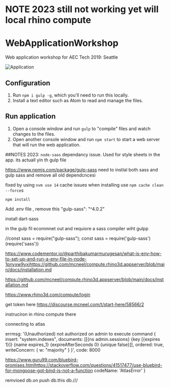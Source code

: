 # NOTE 2023 still not working yet will local rhino compute

# WebApplicationWorkshop

Web application workshop for AEC Tech 2019: Seattle

![Application](https://raw.githubusercontent.com/mm-wang/WebApplicationWorkshop/master/assets/main.png)

## Configuration

1. Run `npm i gulp -g`, which you'll need to run this locally.
2. Install a text editor such as Atom to read and manage the files.

## Run application

1. Open a console window and run `gulp` to "compile" files and watch changes to the files.
2. Open another console window and run `npm start` to start a web server that will run the web application.

##NOTES 2023:
`node-saas` dependancy issue. Used for style sheets in the app. its actuall yin th gulp file

https://www.npmjs.com/package/gulp-sass
need to instlal both sass and gulp sass and remove all old dependcncesi

fixed by using `nvm use 14`
cache issues when installing use `npm cache clean --force`s

`npm install`

Add .env file
, remove this
"gulp-sass": "^4.0.2"

install dart-sass

in the gulp fil ecommnet out and requiore a sass compiler wiht gulpp

//const sass = require("gulp-sass");
const sass = require('gulp-sass')(require('sass'))

https://www.codementor.io/@parthibakumarmurugesan/what-is-env-how-to-set-up-and-run-a-env-file-in-node-1pnyxw9yxjhttps://github.com/mcneel/compute.rhino3d.appserver/blob/main/docs/installation.md

https://github.com/mcneel/compute.rhino3d.appserver/blob/main/docs/installation.md

https://www.rhino3d.com/compute/login

get token here
https://discourse.mcneel.com/t/start-here/58566/2

instruciron in rhino compute there

connecting to atlas

 errmsg: '(Unauthorized) not authorized on admin to execute command { insert: "system.indexes", documents: [[{ns admin.sessions} {key [{expires 1}]} {name expires_1} {expireAfterSeconds 0} {unique false}]], ordered: true, writeConcern: { w: "majority" } }',
  code: 8000





https://www.guru99.com/bluebird-promises.htmlhttps://stackoverflow.com/questions/41517477/use-bluebird-for-mongoose-got-bind-is-not-a-function
  codeName: 'AtlasError'
}

remvioed db.on push db.this db.///




